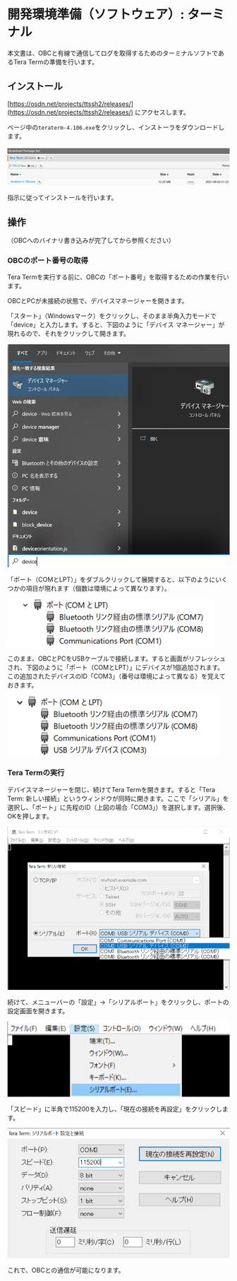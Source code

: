 # 開発環境準備（ソフトウェア）: ターミナル

本文書は、OBCと有線で通信してログを取得するためのターミナルソフトであるTera Termの準備を行います。

## インストール

[https://osdn.net/projects/ttssh2/releases/](https://osdn.net/projects/ttssh2/releases/) にアクセスします。

ページ中の`teraterm-4.106.exe`をクリックし、インストーラをダウンロードします。

![image](img/sw-tera-term-download.png)

指示に従ってインストールを行います。

## 操作

（OBCへのバイナリ書き込みが完了してから参照ください）

### OBCのポート番号の取得

Tera Termを実行する前に、OBCの「ポート番号」を取得するための作業を行います。

OBCとPCが未接続の状態で、デバイスマネージャーを開きます。

「スタート」（Windowsマーク）をクリックし、そのまま半角入力モードで「device」と入力します。すると、下図のように「デバイス マネージャー」が現れるので、それをクリックして開きます。

![image](img/sw-dev-mgr.png)

「ポート（COMとLPT）」をダブルクリックして展開すると、以下のようにいくつかの項目が現れます（個数は環境によって異なります）。

![image](img/sw-dev-mgr-nodev.png)

このまま、OBCとPCをUSBケーブルで接続します。すると画面がリフレッシュされ、下図のように「ポート（COMとLPT）」にデバイスが1個追加されます。この追加されたデバイスのID「COM3」（番号は環境によって異なる）を覚えておきます。

![image](img/sw-dev-mgr-devices.png)

### Tera Termの実行

デバイスマネージャーを閉じ、続けてTera Termを開きます。すると「Tera Term: 新しい接続」というウィンドウが同時に開きます。ここで「シリアル」を選択し、「ポート」に先程のID（上図の場合「COM3」）を選択します。選択後、OKを押します。

![image](img/sw-tera-term-connect.png)

続けて、メニューバーの「設定」→「シリアルポート」をクリックし、ポートの設定画面を開きます。

![image](img/sw-tera-term-select-serial.png)

「スピード」に半角で115200を入力し、「現在の接続を再設定」をクリックします。

![image](img/sw-tera-term-config.png)

これで、OBCとの通信が可能になります。
